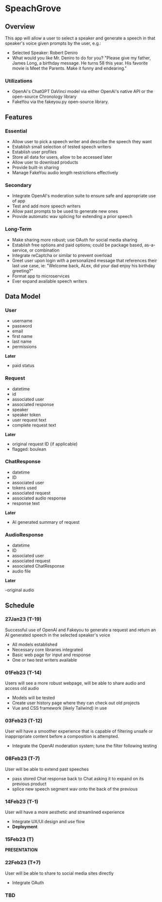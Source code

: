 # SpeachGrove


## Overview

This app will allow a user to select a speaker and generate a speech in that speaker's voice given prompts by the user, e.g.:

- Selected Speaker: Robert Deniro
- What would you like Mr. Deniro to do for you? "Please give my father, James Long, a birthday message. He turns 58 this year. His favorite movie is Meet the Parents. Make it funny and endearing."


### Utilizations

- OpenAi's ChatGPT DaVinci model via either OpenAi's native API or the open-source Chronology library
- FakeYou via the fakeyou.py open-source library.


## Features


### Essential

- Allow user to pick a speech writer and describe the speech they want
- Establish small selection of tested speech writers
- Establish user profiles
- Store all data for users, allow to be accessed later
- Allow user to download products
- Provide built-in sharing
- Manage FakeYou audio length restrictions effectively


### Secondary

- Integrate OpenAI's moderation suite to ensure safe and appropriate use of app
- Test and add more speech writers
- Allow past prompts to be used to generate new ones
- Provide automatic wav splicing for extending a prior speech


### Long-Term

- Make sharing more robust; use OAuth for social media sharing
- Establish free options and paid options; could be package based, as-a-service, or combination
- Integrate reCaptcha or similar to prevent overload
- Greet user upon login with a personalized message that references their last use case, ie: "Welcome back, ALex, did your dad enjoy his birthday greeting?"
- Format app to microservices
- Ever expand available speech writers


## Data Model


### User

- username
- password
- email
- first name
- last name
- permissions

**Later**

- paid status


### Request

- datetime
- id
- associated user
- associated response
- speaker
- speaker token
- user request text
- complete request text

**Later**

- original request ID (if applicable)
- flagged: boulean


### ChatResponse

- datetime
- ID
- associated user
- tokens used
- associated request
- associated audio response
- response text

**Later**

- AI generated summary of request


### AudioResponse

- datetime
- ID
- associated user
- associated request
- associated ChatResponse
- audio file

**Later**

-original audio


## Schedule


### 27Jan23 (T-19)

Successful use of OpenAI and Fakeyou to generate a request and return an AI generated speech in the selected speaker's voice

- All models established
- Necessary core libraries integrated
- Basic web page for input and response
- One or two test writers available


### 01Feb23 (T-14)

Users will see a more robust webpage, will be able to share audio and access old audio

- Models will be tested
- Create user history page where they can check out old projects
- Vue and CSS framework (likely Tailwind) in use


### 03Feb23 (T-12)

User will have a smoother experience that is capable of filtering unsafe or inappropriate content before a composition is attempted.

- Integrate the OpenAI moderation system; tune the filter following testing


### 08Feb23 (T-7)

User will be able to extend past speeches

- pass stored Chat response back to Chat asking it to expand on its previous product
- splice new speech segment wav onto the back of the previous


### 14Feb23 (T-1)

User will have a more aesthetic and streamlined experience

- Integrate UX/UI design and use flow
- **Deployment**


### 15Feb23 (T)

**PRESENTATION**


### 22Feb23 (T+7)

User will be able to share to social media sites directly

- Integrate OAuth


### TBD